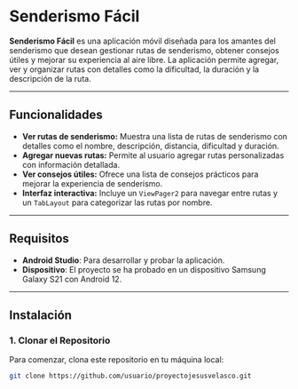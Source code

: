# Senderismo Fácil

**Senderismo Fácil** es una aplicación móvil diseñada para los amantes del senderismo que desean gestionar rutas de senderismo, obtener consejos útiles y mejorar su experiencia al aire libre. La aplicación permite agregar, ver y organizar rutas con detalles como la dificultad, la duración y la descripción de la ruta.

---

## Funcionalidades

- **Ver rutas de senderismo:** Muestra una lista de rutas de senderismo con detalles como el nombre, descripción, distancia, dificultad y duración.
- **Agregar nuevas rutas:** Permite al usuario agregar rutas personalizadas con información detallada.
- **Ver consejos útiles:** Ofrece una lista de consejos prácticos para mejorar la experiencia de senderismo.
- **Interfaz interactiva:** Incluye un `ViewPager2` para navegar entre rutas y un `TabLayout` para categorizar las rutas por nombre.

---

## Requisitos

- **Android Studio**: Para desarrollar y probar la aplicación.
- **Dispositivo**: El proyecto se ha probado en un dispositivo Samsung Galaxy S21 con Android 12.

---

## Instalación

### 1. Clonar el Repositorio

Para comenzar, clona este repositorio en tu máquina local:

```bash
git clone https://github.com/usuario/proyectojesusvelasco.git
